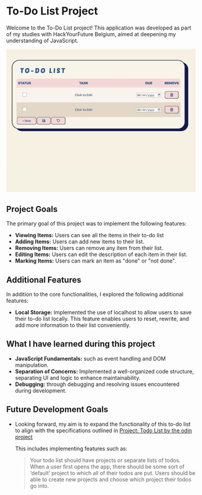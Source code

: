 # To-Do List Project

Welcome to the To-Do List project! This application was developed as part of my
studies with HackYourFuture Belgium, aimed at deepening my understanding of
JavaScript.

![screenshot](./client/public/Screenshot.png)

## Project Goals

The primary goal of this project was to implement the following features:

- **Viewing Items:** Users can see all the items in their to-do list
- **Adding Items:** Users can add new items to their list.
- **Removing Items:** Users can remove any item from their list.
- **Editing Items:** Users can edit the description of each item in their list.
- **Marking Items:** Users can mark an item as "done" or "not done".

## Additional Features

In addition to the core functionalities, I explored the following additional
features:

- **Local Storage:** Implemented the use of localhost to allow users to save
  their to-do list locally. This feature enables users to reset, rewrite, and
  add more information to their list conveniently.

## What I have learned during this project

- **JavaScript Fundamentals:** such as event handling and DOM manipulation.
- **Separation of Concerns:** Implemented a well-organized code structure,
  separating UI and logic to enhance maintainability.
- **Debugging:** through debugging and resolving issues encountered during
  development.

## Future Development Goals

- Looking forward, my aim is to expand the functionality of this to-do list to
  align with the specifications outlined in
  [Project: Todo List by the odin project](https://www.theodinproject.com/lessons/node-path-javascript-todo-list#project-solution)

  This includes implementing features such as:

  > Your todo list should have projects or separate lists of todos. When a user
  > first opens the app, there should be some sort of ‘default’ project to which
  > all of their todos are put. Users should be able to create new projects and
  > choose which project their todos go into.
